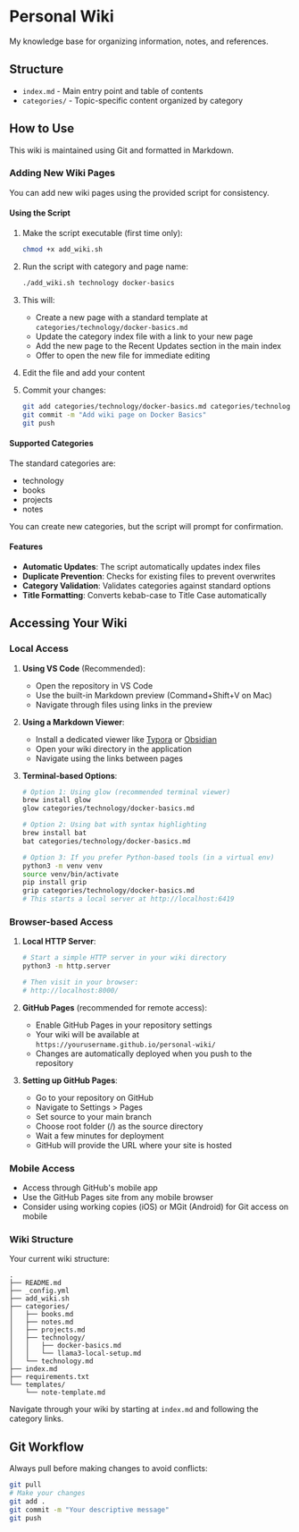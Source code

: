 # Personal Wiki

My knowledge base for organizing information, notes, and references.

## Structure

- `index.md` - Main entry point and table of contents
- `categories/` - Topic-specific content organized by category

## How to Use

This wiki is maintained using Git and formatted in Markdown.

### Adding New Wiki Pages

You can add new wiki pages using the provided script for consistency.

#### Using the Script

1. Make the script executable (first time only):
   ```bash
   chmod +x add_wiki.sh
   ```

2. Run the script with category and page name:
   ```bash
   ./add_wiki.sh technology docker-basics
   ```

3. This will:
   - Create a new page with a standard template at `categories/technology/docker-basics.md`
   - Update the category index file with a link to your new page
   - Add the new page to the Recent Updates section in the main index
   - Offer to open the new file for immediate editing

4. Edit the file and add your content

5. Commit your changes:
   ```bash
   git add categories/technology/docker-basics.md categories/technology.md index.md
   git commit -m "Add wiki page on Docker Basics"
   git push
   ```

#### Supported Categories

The standard categories are:
- technology
- books
- projects
- notes

You can create new categories, but the script will prompt for confirmation.

#### Features

- **Automatic Updates**: The script automatically updates index files
- **Duplicate Prevention**: Checks for existing files to prevent overwrites
- **Category Validation**: Validates categories against standard options
- **Title Formatting**: Converts kebab-case to Title Case automatically

## Accessing Your Wiki

### Local Access

1. **Using VS Code** (Recommended):
   - Open the repository in VS Code
   - Use the built-in Markdown preview (Command+Shift+V on Mac)
   - Navigate through files using links in the preview

2. **Using a Markdown Viewer**:
   - Install a dedicated viewer like [Typora](https://typora.io/) or [Obsidian](https://obsidian.md/)
   - Open your wiki directory in the application
   - Navigate using the links between pages

3. **Terminal-based Options**:
   ```bash
   # Option 1: Using glow (recommended terminal viewer)
   brew install glow
   glow categories/technology/docker-basics.md
   
   # Option 2: Using bat with syntax highlighting
   brew install bat
   bat categories/technology/docker-basics.md
   
   # Option 3: If you prefer Python-based tools (in a virtual env)
   python3 -m venv venv
   source venv/bin/activate
   pip install grip
   grip categories/technology/docker-basics.md
   # This starts a local server at http://localhost:6419
   ```

### Browser-based Access

1. **Local HTTP Server**:
   ```bash
   # Start a simple HTTP server in your wiki directory
   python3 -m http.server
   
   # Then visit in your browser:
   # http://localhost:8000/
   ```

2. **GitHub Pages** (recommended for remote access):
   - Enable GitHub Pages in your repository settings
   - Your wiki will be available at `https://yourusername.github.io/personal-wiki/`
   - Changes are automatically deployed when you push to the repository

3. **Setting up GitHub Pages**:
   - Go to your repository on GitHub
   - Navigate to Settings > Pages
   - Set source to your main branch
   - Choose root folder (/) as the source directory
   - Wait a few minutes for deployment
   - GitHub will provide the URL where your site is hosted

### Mobile Access

- Access through GitHub's mobile app
- Use the GitHub Pages site from any mobile browser
- Consider using working copies (iOS) or MGit (Android) for Git access on mobile

### Wiki Structure

Your current wiki structure:
```
.
├── README.md
├── _config.yml
├── add_wiki.sh
├── categories/
│   ├── books.md
│   ├── notes.md
│   ├── projects.md
│   ├── technology/
│   │   ├── docker-basics.md
│   │   └── llama3-local-setup.md
│   └── technology.md
├── index.md
├── requirements.txt
└── templates/
    └── note-template.md
```

Navigate through your wiki by starting at `index.md` and following the category links.

## Git Workflow

Always pull before making changes to avoid conflicts:

```bash
git pull
# Make your changes
git add .
git commit -m "Your descriptive message"
git push
```
